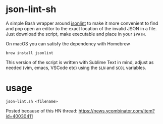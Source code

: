 # json-lint-sh

A simple Bash wrapper around [jsonlint](https://github.com/zaach/jsonlint) to make it more convenient to find and pop open an editor to the exact location of the invalid JSON in a file. Just download the script, make executable and place in your `$PATH`.

On macOS you can satisfy the dependency with Homebrew

```
brew install jsonlint
```

This version of the script is written with Sublime Text in mind, adjust as needed (vim, emacs, VSCode etc) using the `$LN` and `$COL` variables.

# usage

```
json-lint.sh <filename>
```

Posted because of this HN thread: https://news.ycombinator.com/item?id=40030411
